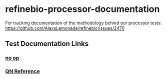 # refinebio-processor-documentation
For tracking documentation of the methodology behind our processor tests: https://github.com/AlexsLemonade/refinebio/issues/2470

## Test Documentation Links

### [no op](./no_op.md)

### [QN Reference](./qn_reference.md)